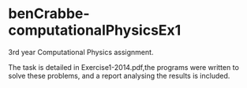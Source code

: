 benCrabbe-computationalPhysicsEx1
=================================

3rd year Computational Physics assignment.

The task is detailed in Exercise1-2014.pdf,the programs were written to solve these problems, 
and a report analysing the results is included.
